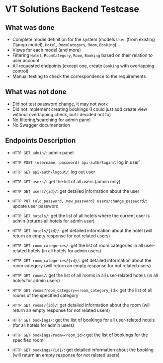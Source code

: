 # VT Solutions Backend Testcase

## What was done

- Complete model definition for the system (models `User` (from existing Django model), `Hotel`, `RoomCategory`, `Room`, `Booking`)
- Views for each model (and more)
- Filtering `Hotel`, `RoomCategory`, `Room`, `Booking` based on their relation to user account
- All requested endpoints (except one, create `Booking` with overlapping control)
- Manual testing to check the correspondence to the requirements

## What was not done

- Did not test password change, it may not work
- Did not implement creating bookings (I could just add create view without overlapping check, but I decided not to)
- No filtering/searching for admin panel
- No Swagger documentation

## Endpoints Description 

- `HTTP GET admin/`: admin panel
- `HTTP POST (username, password) api-auth/login/`: log in user`
- `HTTP GET api-auth/logout/`: log out user

- `HTTP GET users/`: get the list of all users (admin only)
- `HTTP GET users/{id}/`: get detailed information about the user 
- `HTTP PUT (old_password, new_password) users/change_password/`: update user password
- `HTTP GET hotels/`: get the list of all hotels where the current user is admin (returns all hotels for admin user)
- `HTTP GET hotels/{id}/`: get detailed information about the hotel (will return an empty response for not related users)
- `HTTP GET room_categories/`: get the list of room categories in all user-related hotels (in all hotels for admin users)
- `HTTP GET room_categories/{id}/`: get detailed information about the room category (will return an empty response for not related users)
- `HTTP GET rooms/`: get the list of all rooms in all user-related hotels (in all hotels for admin users)
- `HTTP GET rooms?room_category=<room_category_id>`: get the list of all rooms of the specified category
- `HTTP GET rooms/{id}/`: get detailed information about the room (will return an empty response for not related users) 
- `HTTP GET bookings/`: get the list of bookings for all user-related hotels (for all hotels for admin users)
- `HTTP GET bookings?room=<room_id>`: get the list of bookings for the specified room
- `HTTP GET bookings/{id}/`: get detailed information about the booking (will return an empty response for not related users)
